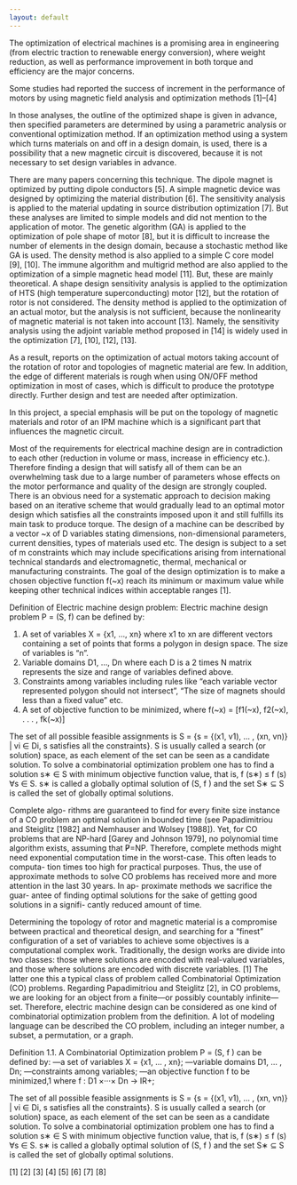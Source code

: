 ```yaml
---
layout: default
---
```


The optimization of electrical machines is a promising area in engineering (from electric traction to renewable energy conversion), where weight reduction, as well as performance improvement in both torque and efficiency are the major concerns.

Some studies had reported the success of increment in the performance of motors by using magnetic field analysis and optimization methods [1]–[4]

In those analyses, the outline of the optimized shape is given in advance, then specified parameters are determined by using a parametric analysis or conventional optimization method. If an optimization method using a system which turns materials on and off in a design domain, is used, there is a possibility that a new magnetic circuit is discovered, because it is not necessary to set design variables in advance.

There are many papers concerning this technique. The dipole magnet is optimized by putting dipole conductors [5]. A simple magnetic device was designed by optimizing the material distribution [6]. The sensitivity analysis is applied to the material updating in source distribution optimization [7]. But these analyses are limited to simple models and did not mention to the application of motor. The genetic algorithm (GA) is applied to the optimization of pole shape of motor [8], but it is difficult to increase the number of elements in the design domain, because a stochastic method like GA is used. The density method is also applied to a simple C core model [9], [10]. The immune algorithm and multigrid method are also applied to the optimization of a simple magnetic head model [11]. But, these are mainly theoretical. A shape design sensitivity analysis is applied to the optimization of HTS (high temperature superconducting) motor [12], but the rotation of rotor is not considered. The density method is applied to the optimization of an actual motor, but the analysis is not sufficient, because the nonlinearity of magnetic material is not taken into account [13]. Namely, the sensitivity analysis using the adjoint variable method proposed in [14] is widely used in the optimization [7], [10], [12], [13]. 

As a result, reports on the optimization of actual motors taking account of the rotation of rotor and topologies of magnetic material are few. In addition, the edge of different materials is rough when using ON/OFF method optimization in most of cases, which is difficult to produce the prototype directly. Further design and test are needed after optimization.

In this project, a special emphasis will be put on the topology of magnetic materials and rotor of an IPM machine which is a significant part that influences the magnetic circuit. 

Most of the requirements for electrical machine design are in contradiction to each other (reduction in volume or mass, increase in efficiency etc.). Therefore finding a design that will satisfy all of them can be an overwhelming task due to a large number of parameters whose effects on the motor performance and quality of the design are strongly coupled. There is an obvious need for a systematic approach to decision making based on an iterative scheme that would gradually lead to an optimal motor design which satisfies all the constraints imposed upon it and still fulfills its main task to produce torque. The design of a machine can be described by a vector ~x of D variables stating dimensions, non-dimensional parameters, current densities, types of materials used etc. The design is subject to a set of m constraints which may include specifications arising from international technical standards and electromagnetic, thermal, mechanical or manufacturing constraints. The goal of the design optimization is to make a chosen objective function f(~x) reach its minimum or maximum value while keeping other technical indices within acceptable ranges [1].

Definition of Electric machine design problem:
Electric machine design problem P = (S, f) can be defined by:
1.	A set of variables X = {x1, …, xn} where x1 to xn are different vectors containing a set of points that forms a polygon in design space. The size of variables is “n”.
2.	Variable domains D1, …, Dn where each D is a 2 times N matrix represents the size and range of variables defined above.
3.	Constraints among variables including rules like “each variable vector represented polygon should not intersect”, “The size of magnets should less than a fixed value” etc.
4.	A set of objective function to be minimized, where 
f(~x) = [f1(~x), f2(~x), . . . , fk(~x)]

The set of all possible feasible assignments is 
S = {s = {(x1, v1), ... , (xn, vn)} | vi ∈ Di, s satisfies all the constraints}. 
S is usually called a search (or solution) space, as each element of the set can be seen as a candidate solution. To solve a combinatorial optimization problem one has to find a solution s∗ ∈ S with minimum objective function value, that is, f (s∗) ≤ f (s) ∀s ∈ S. s∗ is called a globally optimal solution of (S, f ) and the set S∗ ⊆ S is called the set of globally optimal solutions.


Complete algo- rithms are guaranteed to find for every finite size instance of a CO problem an optimal solution in bounded time (see Papadimitriou and Steiglitz [1982] and Nemhauser and Wolsey [1988]). Yet, for CO problems that are NP-hard [Garey and Johnson 1979], no polynomial time algorithm exists, assuming that P̸=NP. Therefore, complete methods might need exponential computation time in the worst-case. This often leads to computa- tion times too high for practical purposes. Thus, the use of approximate methods to solve CO problems has received more and more attention in the last 30 years. In ap- proximate methods we sacrifice the guar- antee of finding optimal solutions for the sake of getting good solutions in a signifi- cantly reduced amount of time. 

Determining the topology of rotor and magnetic material is a compromise between practical and theoretical design, and searching for a “finest” configuration of a set of variables to achieve some objectives is a computational complex work. Traditionally, the design works are divide into two classes: those where solutions are encoded with real-valued variables, and those where solutions are encoded with discrete variables. [1] The latter one this a typical class of problem called Combinatorial Optimization (CO) problems. Regarding Papadimitriou and Steiglitz [2], in CO problems, we are looking for an object from a finite—or possibly countably infinite—set. 
Therefore, electric machine design can be considered as one kind of combinatorial optimization problem from the definition. 
A lot of modeling language can be described the CO problem, including an integer number, a subset, a permutation, or a graph.


Definition 1.1. A Combinatorial Optimization problem P = (S, f ) can be defined by: —a set of variables X = {x1, ... , xn}; 
—variable domains D1, ... , Dn; 
—constraints among variables; 
—an objective function f to be minimized,1 where f : D1 ×···× Dn → IR+; 

The set of all possible feasible assignments is 
S = {s = {(x1, v1), ... , (xn, vn)} | vi ∈ Di, s satisfies all the constraints}. 
S is usually called a search (or solution) space, as each element of the set can be seen as a candidate solution. To solve a combinatorial optimization problem one has to find a solution s∗ ∈ S with minimum objective function value, that is, f (s∗) ≤ f (s) ∀s ∈ S. s∗ is called a globally optimal solution of (S, f ) and the set S∗ ⊆ S is called the set of globally optimal solutions.

[1]
[2]
[3]
[4]
[5]
[6]
[7]
[8]